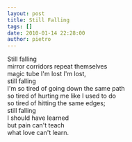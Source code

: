 ```yaml
---
layout: post
title: Still Falling
tags: []
date: 2010-01-14 22:28:00
author: pietro
---
```

Still falling<br/>mirror corridors repeat themselves<br/>magic tube I'm lost I'm lost,<br/>still falling<br/>I'm so tired of going down the same path<br/>so tired of hurting me like I used to do<br/>so tired of hitting the same edges;<br/>still falling<br/>I should have learned<br/>but pain can't teach<br/>what love can't learn.
